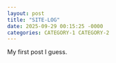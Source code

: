 ```yaml
---
layout: post
title: "SITE-LOG"
date: 2025-09-29 00:15:25 -0000
categories: CATEGORY-1 CATEGORY-2
---
```


<head>
</head>
<body>
  <p>My first post I guess.</p>
</body>
